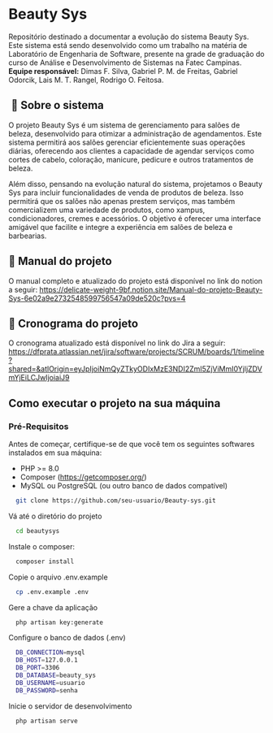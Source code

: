 # Beauty Sys 

Repositório destinado a documentar a evolução do sistema Beauty Sys. 
Este sistema está sendo desenvolvido como um trabalho na matéria de Laboratório de Engenharia de Software, presente na grade de graduação do curso de Análise e Desenvolvimento de Sistemas na Fatec Campinas.<br>
**Equipe responsável:** Dimas F. Silva, Gabriel P. M. de Freitas, Gabriel Odorcik, Lais M. T. Rangel, Rodrigo O. Feitosa.

## ‍ 📝 Sobre o sistema

O projeto Beauty Sys é um sistema de gerenciamento para salões de beleza, desenvolvido para otimizar a administração de agendamentos. Este sistema permitirá aos salões gerenciar eficientemente suas operações diárias, oferecendo aos clientes a capacidade de agendar serviços como cortes de cabelo, coloração, manicure, pedicure e outros tratamentos de beleza.

Além disso, pensando na evolução natural do sistema, projetamos o Beauty Sys para incluir funcionalidades de venda de produtos de beleza. Isso permitirá que os salões não apenas prestem serviços, mas também comercializem uma variedade de produtos, como xampus, condicionadores, cremes e acessórios. O objetivo é oferecer uma interface amigável que facilite e integre a experiência em salões de beleza e barbearias.

## 📒 Manual do projeto
O manual completo e atualizado do projeto está disponível no link do notion a seguir: 
https://delicate-weight-9bf.notion.site/Manual-do-projeto-Beauty-Sys-6e02a9e2732548599756547a09de520c?pvs=4

## 📅 Cronograma do projeto
O cronograma atualizado está disponível no link do Jira a seguir: 
https://dfprata.atlassian.net/jira/software/projects/SCRUM/boards/1/timeline?shared=&atlOrigin=eyJpIjoiNmQyZTkyODIxMzE3NDI2ZmI5ZjViMmI0YjljZDVmYjEiLCJwIjoiaiJ9

## Como executar o projeto na sua máquina

### Pré-Requisitos
Antes de começar, certifique-se de que você tem os seguintes softwares instalados em sua máquina:

- PHP >= 8.0
- Composer (https://getcomposer.org/)
- MySQL ou PostgreSQL (ou outro banco de dados compatível)


```bash
  git clone https://github.com/seu-usuario/Beauty-sys.git
```

Vá até o diretório do projeto

```bash
  cd beautysys
```

Instale o composer:

```bash
  composer install
```

Copie o arquivo .env.example

```bash
  cp .env.example .env
```

Gere a chave da aplicação
```bash
  php artisan key:generate
```

Configure o banco de dados (.env)
```bash
  DB_CONNECTION=mysql
  DB_HOST=127.0.0.1
  DB_PORT=3306
  DB_DATABASE=beauty_sys
  DB_USERNAME=usuario
  DB_PASSWORD=senha
```

Inicie o servidor de desenvolvimento
```bash
  php artisan serve
```


 





